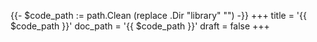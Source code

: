 {{- $code_path := path.Clean (replace .Dir "library" "") -}}
+++
title = '{{ $code_path }}'
doc_path = '{{ $code_path }}'
draft = false
+++

